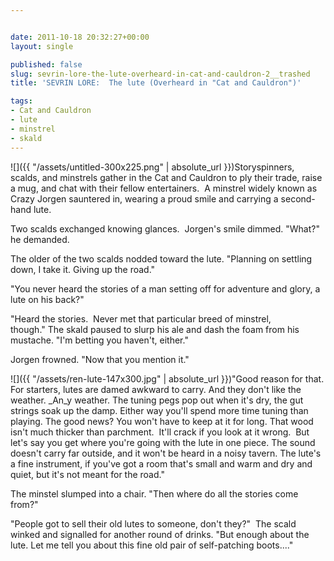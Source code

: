 ```yaml
---


date: 2011-10-18 20:32:27+00:00
layout: single

published: false
slug: sevrin-lore-the-lute-overheard-in-cat-and-cauldron-2__trashed
title: 'SEVRIN LORE:  The lute (Overheard in "Cat and Cauldron")'

tags:
- Cat and Cauldron
- lute
- minstrel
- skald
---
```


![]({{ "/assets/untitled-300x225.png" | absolute_url }})Storyspinners, scalds, and minstrels gather in the Cat and Cauldron to ply their trade, raise a mug, and chat with their fellow entertainers.  A minstrel widely known as Crazy Jorgen sauntered in, wearing a proud smile and carrying a second-hand lute.

Two scalds exchanged knowing glances.  Jorgen's smile dimmed. "What?" he demanded.

The older of the two scalds nodded toward the lute. "Planning on settling down, I take it. Giving up the road."

"You never heard the stories of a man setting off for adventure and glory, a lute on his back?"

"Heard the stories.  Never met that particular breed of minstrel, though." The skald paused to slurp his ale and dash the foam from his mustache. "I'm betting you haven't, either."

Jorgen frowned. "Now that you mention it."

[](http://www.elainecunningham.com/wp-content/uploads/2011/10/Renaissancelaute%20Schuelermodell%2010c%20-%20Rueck%20Ansicht.jpg)![]({{ "/assets/ren-lute-147x300.jpg" | absolute_url }})"Good reason for that. For starters, lutes are damed awkward to carry. And they don't like the weather. _An_y weather. The tuning pegs pop out when it's dry, the gut strings soak up the damp. Either way you'll spend more time tuning than playing. The good news? You won't have to keep at it for long. That wood isn't much thicker than parchment.  It'll crack if you look at it wrong.  But let's say you get where you're going with the lute in one piece. The sound doesn't carry far outside, and it won't be heard in a noisy tavern. The lute's a fine instrument, if you've got a room that's small and warm and dry and quiet, but it's not meant for the road."

The minstel slumped into a chair. "Then where do all the stories come from?"

"People got to sell their old lutes to someone, don't they?"  The scald winked and signalled for another round of drinks. "But enough about the lute. Let me tell you about this fine old pair of self-patching boots...."
